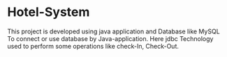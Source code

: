# Hotel-System
This project is developed using java application and Database like MySQL To connect or use database by Java-application. Here jdbc Technology used to perform some operations like check-In, Check-Out.
